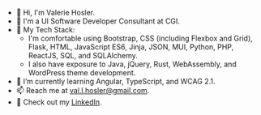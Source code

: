 - 👋 Hi, I'm Valerie Hosler.
- :school: I'm a UI Software Developer Consultant at CGI.
- :toolbox: My Tech Stack:
  - I'm comfortable using Bootstrap, CSS (including Flexbox and Grid), Flask, HTML, JavaScript ES6, Jinja, JSON, MUI, Python, PHP, ReactJS, SQL, and SQLAlchemy. 
  - I also have exposure to Java, jQuery, Rust, WebAssembly, and WordPress theme development. 
- 🌱 I’m currently learning Angular, TypeScript, and WCAG 2.1.
- 📫 Reach me at val.l.hosler@gmail.com.
- :briefcase: Check out my [LinkedIn](https://linkedin.com/in/valhos/).

